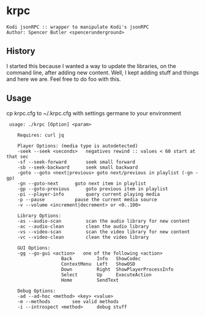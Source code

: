 # krpc
    Kodi jsonRPC :: wrapper to manipulate Kodi's jsonRPC
    Author: Spencer Butler <spencerunderground>

## History
I started this because I wanted a way to update the libraries, on the command line, after adding new content.
Well, I kept adding stuff and things and here we are. Feel free to do foo with this.

## Usage
cp krpc.cfg to ~/.krpc.cfg with settings germane to your environment

     usage: ./krpc [Option] <param>
     
        Requires: curl jq
     
        Player Options: (media type is autodetected)
        -seek --seek <seconds>	 negatives rewind :: values < 60 start at that sec
        -sf --seek-forward		 seek small forward
        -sb --seek-backward		 seek small backward
        -goto --goto <next|previous> goto next/previous in playlist (-gn -gp)
        -gn --goto-next		 goto next item in playlist
        -gp --goto-previous		 goto previous item in playlist
        -pi --player-info		 query current playing media
        -p --pause			 pause the current media source
        -v --volume <increment|decrement> or <0..100>
     
        Library Options:
        -as --audio-scan		 scan the audio library for new content
        -ac --audio-clean		 clean the audio library
        -vs --video-scan		 scan the video library for new content
        -vc --video-clean		 clean the video library
     
        GUI Options:
        -gg --go-gui <action>	one of the following <action>
        				Back         Info   ShowCodec
        				ContextMenu  Left   ShowOSD
        				Down         Right  ShowPlayerProcessInfo
        				Select       Up     ExecuteAction
        				Home         SendText
     
        Debug Options:
        -ad --ad-hoc <method> <key> <value>
        -m --methods		see valid methods
        -i --introspect <method>	 debug stuff
